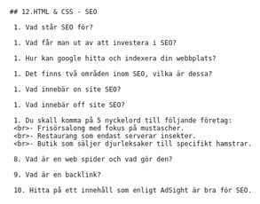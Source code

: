 <!doctype html>
<html>
	<head>
		<title>HTML & CSS Exercises</title>

       ## 12.HTML & CSS - SEO

        1. Vad står SEO för?
        
        1. Vad får man ut av att investera i SEO?
        
        1. Hur kan google hitta och indexera din webbplats?
        
        1. Det finns två områden inom SEO, vilka är dessa?
        
        1. Vad innebär on site SEO?
        
        1. Vad innebär off site SEO?
        
        1. Du skall komma på 5 nyckelord till följande företag:
        <br>- Frisörsalong med fokus på mustascher.
        <br>- Restaurang som endast serverar insekter.
        <br>- Butik som säljer djurleksaker till specifikt hamstrar.
        
        8. Vad är en web spider och vad gör den?
        
        9. Vad är en backlink?
        
        10. Hitta på ett innehåll som enligt AdSight är bra för SEO.
